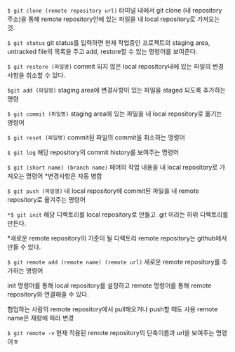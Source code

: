 `$ git clone (remote repository url)`
터미널 내에서 git clone (내 repository 주소)을 통해 remote repository안에 있는 파일을 내 local repository로 가져오는 것.

`$ git status`
git status를 입력하면 현재 작업중인 프로젝트의 staging area, untracked file의 목록을 주고 add, restore할 수 있는 명령어를 보여준다.

`$ git restore (파일명)`
commit 되지 않은 local repository내에 있는 파일의 변경사항을 취소할 수 있다.

`$git add (파일명)`
staging area에 변경사항이 있는 파일을 staged 되도록 추가하는 명령

`$ git commit (파일명)`
staging area에 있는 파일을 내 local repository로 옮기는 명령어

`$ git reset (파일명)`
commit된 파일의 commit을 취소하는 명령어

`$ git log`
해당 repository의 commit history를 보여주는 명령어

`$ git (short name) (branch name)`
페어의 작업 내용을 내 local repository로 가져오는 명령어
*변경사항은 자동 병합

`$ git push (파일명)`
내 local repository에 commit된 파일을 내 remote repository로 옮겨주는 명령어

`*$ git init`
해당 디렉토리를 local repository로 만들고 .git 이라는 하위 디렉토리를 만든다.

*새로운 remote repository의 기준이 될 디렉토리
remote repository는 github에서 만들 수 있다.

`$ git remote add (remote name) (remote url)`
새로운 remote repository를 추가하는 명령어

init 명령어를 통해 local repository를 설정하고 remote 명령어를 통해 remote repository와 연결해줄 수 있다.

협업하는 사람의 remote repository에서 pull해오거나
push할 때도 사용
remote name은 재량에 따라 변경

`$ git remote -v`
현재 적용된 remote repository의 단축이름과 url을 보여주는 명령어ㅎ